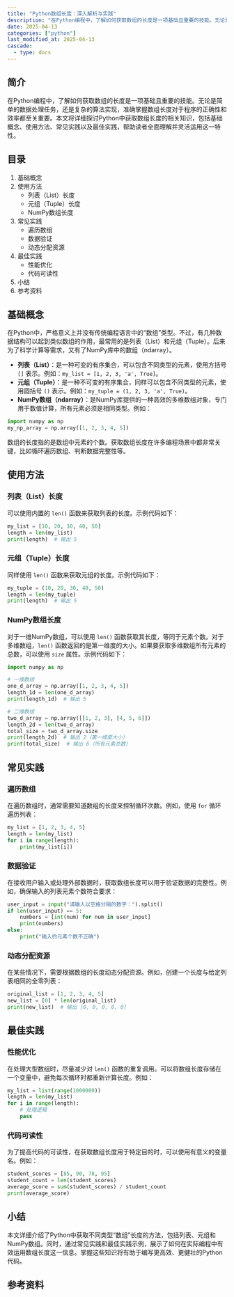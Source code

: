 ```yaml
---
title: "Python数组长度：深入解析与实践"
description: "在Python编程中，了解如何获取数组的长度是一项基础且重要的技能。无论是简单的数据处理任务，还是复杂的算法实现，准确掌握数组长度对于程序的正确性和效率都至关重要。本文将详细探讨Python中获取数组长度的相关知识，包括基础概念、使用方法、常见实践以及最佳实践，帮助读者全面理解并灵活运用这一特性。"
date: 2025-04-13
categories: ["python"]
last_modified_at: 2025-04-13
cascade:
  - type: docs
---
```



## 简介
在Python编程中，了解如何获取数组的长度是一项基础且重要的技能。无论是简单的数据处理任务，还是复杂的算法实现，准确掌握数组长度对于程序的正确性和效率都至关重要。本文将详细探讨Python中获取数组长度的相关知识，包括基础概念、使用方法、常见实践以及最佳实践，帮助读者全面理解并灵活运用这一特性。

<!-- more -->
## 目录
1. 基础概念
2. 使用方法
    - 列表（List）长度
    - 元组（Tuple）长度
    - NumPy数组长度
3. 常见实践
    - 遍历数组
    - 数据验证
    - 动态分配资源
4. 最佳实践
    - 性能优化
    - 代码可读性
5. 小结
6. 参考资料

## 基础概念
在Python中，严格意义上并没有传统编程语言中的“数组”类型。不过，有几种数据结构可以起到类似数组的作用，最常用的是列表（List）和元组（Tuple）。后来为了科学计算等需求，又有了NumPy库中的数组（ndarray）。

- **列表（List）**：是一种可变的有序集合，可以包含不同类型的元素，使用方括号 `[]` 表示。例如：`my_list = [1, 2, 3, 'a', True]`。
- **元组（Tuple）**：是一种不可变的有序集合，同样可以包含不同类型的元素，使用圆括号 `()` 表示。例如：`my_tuple = (1, 2, 3, 'a', True)`。
- **NumPy数组（ndarray）**：是NumPy库提供的一种高效的多维数组对象，专门用于数值计算，所有元素必须是相同类型。例如：
```python
import numpy as np
my_np_array = np.array([1, 2, 3, 4, 5])
```

数组的长度指的是数组中元素的个数。获取数组长度在许多编程场景中都非常关键，比如循环遍历数组、判断数据完整性等。

## 使用方法

### 列表（List）长度
可以使用内置的 `len()` 函数来获取列表的长度。示例代码如下：
```python
my_list = [10, 20, 30, 40, 50]
length = len(my_list)
print(length)  # 输出 5
```

### 元组（Tuple）长度
同样使用 `len()` 函数来获取元组的长度。示例代码如下：
```python
my_tuple = (10, 20, 30, 40, 50)
length = len(my_tuple)
print(length)  # 输出 5
```

### NumPy数组长度
对于一维NumPy数组，可以使用 `len()` 函数获取其长度，等同于元素个数。对于多维数组，`len()` 函数返回的是第一维度的大小。如果要获取多维数组所有元素的总数，可以使用 `size` 属性。示例代码如下：
```python
import numpy as np

# 一维数组
one_d_array = np.array([1, 2, 3, 4, 5])
length_1d = len(one_d_array)
print(length_1d)  # 输出 5

# 二维数组
two_d_array = np.array([[1, 2, 3], [4, 5, 6]])
length_2d = len(two_d_array)
total_size = two_d_array.size
print(length_2d)  # 输出 2（第一维度大小）
print(total_size)  # 输出 6（所有元素总数）
```

## 常见实践

### 遍历数组
在遍历数组时，通常需要知道数组的长度来控制循环次数。例如，使用 `for` 循环遍历列表：
```python
my_list = [1, 2, 3, 4, 5]
length = len(my_list)
for i in range(length):
    print(my_list[i])
```

### 数据验证
在接收用户输入或处理外部数据时，获取数组长度可以用于验证数据的完整性。例如，确保输入的列表元素个数符合要求：
```python
user_input = input("请输入以空格分隔的数字：").split()
if len(user_input) == 5:
    numbers = [int(num) for num in user_input]
    print(numbers)
else:
    print("输入的元素个数不正确")
```

### 动态分配资源
在某些情况下，需要根据数组的长度动态分配资源。例如，创建一个长度与给定列表相同的全零列表：
```python
original_list = [1, 2, 3, 4, 5]
new_list = [0] * len(original_list)
print(new_list)  # 输出 [0, 0, 0, 0, 0]
```

## 最佳实践

### 性能优化
在处理大型数组时，尽量减少对 `len()` 函数的重复调用。可以将数组长度存储在一个变量中，避免每次循环时都重新计算长度。例如：
```python
my_list = list(range(1000000))
length = len(my_list)
for i in range(length):
    # 处理逻辑
    pass
```

### 代码可读性
为了提高代码的可读性，在获取数组长度用于特定目的时，可以使用有意义的变量名。例如：
```python
student_scores = [85, 90, 78, 95]
student_count = len(student_scores)
average_score = sum(student_scores) / student_count
print(average_score)
```

## 小结
本文详细介绍了Python中获取不同类型“数组”长度的方法，包括列表、元组和NumPy数组。同时，通过常见实践和最佳实践示例，展示了如何在实际编程中有效运用数组长度这一信息。掌握这些知识将有助于编写更高效、更健壮的Python代码。

## 参考资料